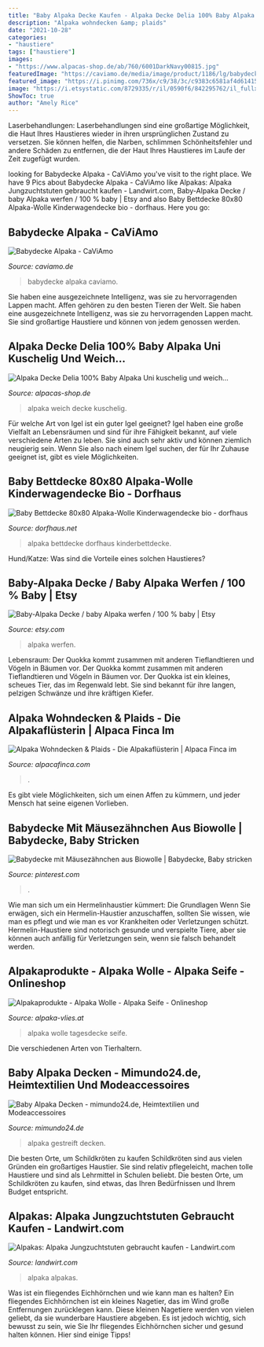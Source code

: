```yaml
---
title: "Baby Alpaka Decke Kaufen - Alpaka Decke Delia 100% Baby Alpaka Uni Kuschelig Und Weich..."
description: "Alpaka wohndecken &amp; plaids"
date: "2021-10-28"
categories:
- "haustiere"
tags: ["haustiere"]
images:
- "https://www.alpacas-shop.de/ab/760/6001DarkNavy00815.jpg"
featuredImage: "https://caviamo.de/media/image/product/1186/lg/babydecke-alpaka~4.jpg"
featured_image: "https://i.pinimg.com/736x/c9/38/3c/c9383c6581af4d61415cb1f4145773d6--mein-baby-baby-blankets.jpg"
image: "https://i.etsystatic.com/8729335/r/il/0590f6/842295762/il_fullxfull.842295762_4fd3.jpg"
ShowToc: true
author: "Amely Rice"
---
```



Laserbehandlungen:
Laserbehandlungen sind eine großartige Möglichkeit, die Haut Ihres Haustieres wieder in ihren ursprünglichen Zustand zu versetzen. Sie können helfen, die Narben, schlimmen Schönheitsfehler und andere Schäden zu entfernen, die der Haut Ihres Haustieres im Laufe der Zeit zugefügt wurden.

	

		
looking for Babydecke Alpaka - CaViAmo you've visit to the right place. We have 9 Pics about Babydecke Alpaka - CaViAmo like Alpakas: Alpaka Jungzuchtstuten gebraucht kaufen - Landwirt.com, Baby-Alpaka Decke / baby Alpaka werfen / 100 % baby | Etsy and also Baby Bettdecke 80x80 Alpaka-Wolle Kinderwagendecke bio - dorfhaus. Here you go:
		
    
## Babydecke Alpaka - CaViAmo

<img loading=lazy src="https://caviamo.de/media/image/product/1186/lg/babydecke-alpaka~4.jpg" onerror="this.onerror=null;this.src='https://tse4.mm.bing.net/th?id=OIP.2r07UpoeOPtvNXgLDzqfIgHaHa&amp;pid=15.1';" alt="Babydecke Alpaka - CaViAmo">

_Source: caviamo.de_

>babydecke alpaka caviamo. 

	

Sie haben eine ausgezeichnete Intelligenz, was sie zu hervorragenden Lappen macht.
Affen gehören zu den besten Tieren der Welt. Sie haben eine ausgezeichnete Intelligenz, was sie zu hervorragenden Lappen macht. Sie sind großartige Haustiere und können von jedem genossen werden.

    
## Alpaka Decke Delia 100% Baby Alpaka Uni Kuschelig Und Weich...

<img loading=lazy src="https://www.alpacas-shop.de/ab/760/6001DarkNavy00815.jpg" onerror="this.onerror=null;this.src='https://tse2.mm.bing.net/th?id=OIP.7Ort9YjkgY2xBo11KNUOnQHaFG&amp;pid=15.1';" alt="Alpaka Decke Delia 100% Baby Alpaka Uni kuschelig und weich...">

_Source: alpacas-shop.de_

>alpaka weich decke kuschelig. 

	

Für welche Art von Igel ist ein guter Igel geeignet?
Igel haben eine große Vielfalt an Lebensräumen und sind für ihre Fähigkeit bekannt, auf viele verschiedene Arten zu leben. Sie sind auch sehr aktiv und können ziemlich neugierig sein. Wenn Sie also nach einem Igel suchen, der für Ihr Zuhause geeignet ist, gibt es viele Möglichkeiten.

    
## Baby Bettdecke 80x80 Alpaka-Wolle Kinderwagendecke Bio - Dorfhaus

<img loading=lazy src="https://www.dorfhaus.net/WebRoot/Store7/Shops/62496800/543C/FB56/CBC7/9EA5/356E/C0A8/2ABA/2173/baby-alpaka-bettdecke.jpg" onerror="this.onerror=null;this.src='https://tse3.mm.bing.net/th?id=OIP.S192gAI1_Y8AdojkGWuQSwHaJC&amp;pid=15.1';" alt="Baby Bettdecke 80x80 Alpaka-Wolle Kinderwagendecke bio - dorfhaus">

_Source: dorfhaus.net_

>alpaka bettdecke dorfhaus kinderbettdecke. 

	

Hund/Katze: Was sind die Vorteile eines solchen Haustieres?

    
## Baby-Alpaka Decke / Baby Alpaka Werfen / 100 % Baby | Etsy

<img loading=lazy src="https://i.etsystatic.com/8729335/r/il/0590f6/842295762/il_fullxfull.842295762_4fd3.jpg" onerror="this.onerror=null;this.src='https://tse4.mm.bing.net/th?id=OIP.ZhtZJyAgPITFxiaEDurExAHaJ4&amp;pid=15.1';" alt="Baby-Alpaka Decke / baby Alpaka werfen / 100 % baby | Etsy">

_Source: etsy.com_

>alpaka werfen. 

	

Lebensraum: Der Quokka kommt zusammen mit anderen Tieflandtieren und Vögeln in Bäumen vor.
Der Quokka kommt zusammen mit anderen Tieflandtieren und Vögeln in Bäumen vor. Der Quokka ist ein kleines, scheues Tier, das im Regenwald lebt. Sie sind bekannt für ihre langen, pelzigen Schwänze und ihre kräftigen Kiefer.

    
## Alpaka Wohndecken &amp; Plaids - Die Alpakaflüsterin | Alpaca Finca Im

<img loading=lazy src="https://image.jimcdn.com/app/cms/image/transf/dimension=1820x1280:format=jpg/path/sbb08d506d5a16e04/image/i5bc0c10af5221789/version/1603011695/image.jpg" onerror="this.onerror=null;this.src='https://tse3.mm.bing.net/th?id=OIP.np_iqSKom85wC70P3_cOGgHaLH&amp;pid=15.1';" alt="Alpaka Wohndecken &amp; Plaids - Die Alpakaflüsterin | Alpaca Finca im">

_Source: alpacafinca.com_

>. 

	

Es gibt viele Möglichkeiten, sich um einen Affen zu kümmern, und jeder Mensch hat seine eigenen Vorlieben.

    
## Babydecke Mit Mäusezähnchen Aus Biowolle | Babydecke, Baby Stricken

<img loading=lazy src="https://i.pinimg.com/736x/c9/38/3c/c9383c6581af4d61415cb1f4145773d6--mein-baby-baby-blankets.jpg" onerror="this.onerror=null;this.src='https://tse2.mm.bing.net/th?id=OIP.KMPIAic3qFoGRp6LsUjcZgHaFV&amp;pid=15.1';" alt="Babydecke mit Mäusezähnchen aus Biowolle | Babydecke, Baby stricken">

_Source: pinterest.com_

>. 

	

Wie man sich um ein Hermelinhaustier kümmert: Die Grundlagen
Wenn Sie erwägen, sich ein Hermelin-Haustier anzuschaffen, sollten Sie wissen, wie man es pflegt und wie man es vor Krankheiten oder Verletzungen schützt. Hermelin-Haustiere sind notorisch gesunde und verspielte Tiere, aber sie können auch anfällig für Verletzungen sein, wenn sie falsch behandelt werden.

    
## Alpakaprodukte - Alpaka Wolle - Alpaka Seife - Onlineshop

<img loading=lazy src="https://image.jimcdn.com/app/cms/image/transf/dimension=1820x1280:format=jpg/path/scb7d5e902a61ea2f/image/i4cfd6638360e6523/version/1541271649/image.jpg" onerror="this.onerror=null;this.src='https://tse3.mm.bing.net/th?id=OIP.TtLm8LTObiTDAmDZ9TE-xAHaLO&amp;pid=15.1';" alt="Alpakaprodukte - Alpaka Wolle - Alpaka Seife - Onlineshop">

_Source: alpaka-vlies.at_

>alpaka wolle tagesdecke seife. 

	

Die verschiedenen Arten von Tierhaltern.

    
## Baby Alpaka Decken - Mimundo24.de, Heimtextilien Und Modeaccessoires

<img loading=lazy src="https://image.jimcdn.com/app/cms/image/transf/dimension=284x10000:format=jpg/path/s370eb736b7595907/image/ib888a25f452c0920/version/1521328137/baby-alpaka-premium-grau-gestreift-mimundo24-de.jpg" onerror="this.onerror=null;this.src='https://tse3.mm.bing.net/th?id=OIP.8UeBhQotnk2JPsts1rGQxQAAAA&amp;pid=15.1';" alt="Baby Alpaka Decken - mimundo24.de, Heimtextilien und Modeaccessoires">

_Source: mimundo24.de_

>alpaka gestreift decken. 

	

Die besten Orte, um Schildkröten zu kaufen
Schildkröten sind aus vielen Gründen ein großartiges Haustier. Sie sind relativ pflegeleicht, machen tolle Haustiere und sind als Lehrmittel in Schulen beliebt. Die besten Orte, um Schildkröten zu kaufen, sind etwas, das Ihren Bedürfnissen und Ihrem Budget entspricht.

    
## Alpakas: Alpaka Jungzuchtstuten Gebraucht Kaufen - Landwirt.com

<img loading=lazy src="https://bilder.landwirt.com/1020/21c6d5f3cb803870bffc991d66a5ef7c.jpg" onerror="this.onerror=null;this.src='https://tse4.mm.bing.net/th?id=OIP.9we_9VYoxA8Vqp1sWcaZvgHaJ4&amp;pid=15.1';" alt="Alpakas: Alpaka Jungzuchtstuten gebraucht kaufen - Landwirt.com">

_Source: landwirt.com_

>alpaka alpakas. 

	

Was ist ein fliegendes Eichhörnchen und wie kann man es halten?
Ein fliegendes Eichhörnchen ist ein kleines Nagetier, das im Wind große Entfernungen zurücklegen kann. Diese kleinen Nagetiere werden von vielen geliebt, da sie wunderbare Haustiere abgeben. Es ist jedoch wichtig, sich bewusst zu sein, wie Sie Ihr fliegendes Eichhörnchen sicher und gesund halten können. Hier sind einige Tipps!

